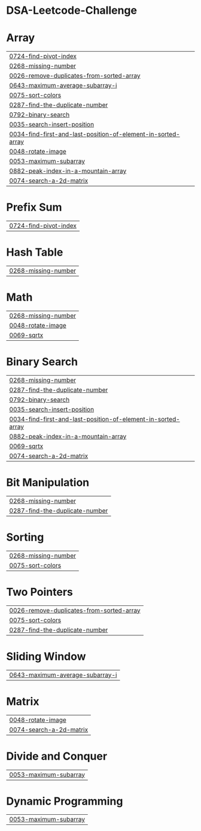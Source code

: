 # DSA-Leetcode-Challenge


# Array
|  |
| ------- |
| [0724-find-pivot-index](https://github.com/jaygiri0111/90-Days-DSA-Leetcode-Challenge/tree/master/0724-find-pivot-index) |
| [0268-missing-number](https://github.com/jaygiri0111/90-Days-DSA-Leetcode-Challenge/tree/master/0268-missing-number) |
| [0026-remove-duplicates-from-sorted-array](https://github.com/jaygiri0111/90-Days-DSA-Leetcode-Challenge/tree/master/0026-remove-duplicates-from-sorted-array) |
| [0643-maximum-average-subarray-i](https://github.com/jaygiri0111/90-Days-DSA-Leetcode-Challenge/tree/master/0643-maximum-average-subarray-i) |
| [0075-sort-colors](https://github.com/jaygiri0111/90-Days-DSA-Leetcode-Challenge/tree/master/0075-sort-colors) |
| [0287-find-the-duplicate-number](https://github.com/jaygiri0111/90-Days-DSA-Leetcode-Challenge/tree/master/0287-find-the-duplicate-number) |
| [0792-binary-search](https://github.com/jaygiri0111/90-Days-DSA-Leetcode-Challenge/tree/master/0792-binary-search) |
| [0035-search-insert-position](https://github.com/jaygiri0111/90-Days-DSA-Leetcode-Challenge/tree/master/0035-search-insert-position) |
| [0034-find-first-and-last-position-of-element-in-sorted-array](https://github.com/jaygiri0111/90-Days-DSA-Leetcode-Challenge/tree/master/0034-find-first-and-last-position-of-element-in-sorted-array) |
| [0048-rotate-image](https://github.com/jaygiri0111/90-Days-DSA-Leetcode-Challenge/tree/master/0048-rotate-image) |
| [0053-maximum-subarray](https://github.com/jaygiri0111/90-Days-DSA-Leetcode-Challenge/tree/master/0053-maximum-subarray) |
| [0882-peak-index-in-a-mountain-array](https://github.com/jaygiri0111/90-Days-DSA-Leetcode-Challenge/tree/master/0882-peak-index-in-a-mountain-array) |
| [0074-search-a-2d-matrix](https://github.com/jaygiri0111/90-Days-DSA-Leetcode-Challenge/tree/master/0074-search-a-2d-matrix) |
# Prefix Sum
|  |
| ------- |
| [0724-find-pivot-index](https://github.com/jaygiri0111/90-Days-DSA-Leetcode-Challenge/tree/master/0724-find-pivot-index) |
# Hash Table
|  |
| ------- |
| [0268-missing-number](https://github.com/jaygiri0111/90-Days-DSA-Leetcode-Challenge/tree/master/0268-missing-number) |
# Math
|  |
| ------- |
| [0268-missing-number](https://github.com/jaygiri0111/90-Days-DSA-Leetcode-Challenge/tree/master/0268-missing-number) |
| [0048-rotate-image](https://github.com/jaygiri0111/90-Days-DSA-Leetcode-Challenge/tree/master/0048-rotate-image) |
| [0069-sqrtx](https://github.com/jaygiri0111/90-Days-DSA-Leetcode-Challenge/tree/master/0069-sqrtx) |
# Binary Search
|  |
| ------- |
| [0268-missing-number](https://github.com/jaygiri0111/90-Days-DSA-Leetcode-Challenge/tree/master/0268-missing-number) |
| [0287-find-the-duplicate-number](https://github.com/jaygiri0111/90-Days-DSA-Leetcode-Challenge/tree/master/0287-find-the-duplicate-number) |
| [0792-binary-search](https://github.com/jaygiri0111/90-Days-DSA-Leetcode-Challenge/tree/master/0792-binary-search) |
| [0035-search-insert-position](https://github.com/jaygiri0111/90-Days-DSA-Leetcode-Challenge/tree/master/0035-search-insert-position) |
| [0034-find-first-and-last-position-of-element-in-sorted-array](https://github.com/jaygiri0111/90-Days-DSA-Leetcode-Challenge/tree/master/0034-find-first-and-last-position-of-element-in-sorted-array) |
| [0882-peak-index-in-a-mountain-array](https://github.com/jaygiri0111/90-Days-DSA-Leetcode-Challenge/tree/master/0882-peak-index-in-a-mountain-array) |
| [0069-sqrtx](https://github.com/jaygiri0111/90-Days-DSA-Leetcode-Challenge/tree/master/0069-sqrtx) |
| [0074-search-a-2d-matrix](https://github.com/jaygiri0111/90-Days-DSA-Leetcode-Challenge/tree/master/0074-search-a-2d-matrix) |
# Bit Manipulation
|  |
| ------- |
| [0268-missing-number](https://github.com/jaygiri0111/90-Days-DSA-Leetcode-Challenge/tree/master/0268-missing-number) |
| [0287-find-the-duplicate-number](https://github.com/jaygiri0111/90-Days-DSA-Leetcode-Challenge/tree/master/0287-find-the-duplicate-number) |
# Sorting
|  |
| ------- |
| [0268-missing-number](https://github.com/jaygiri0111/90-Days-DSA-Leetcode-Challenge/tree/master/0268-missing-number) |
| [0075-sort-colors](https://github.com/jaygiri0111/90-Days-DSA-Leetcode-Challenge/tree/master/0075-sort-colors) |
# Two Pointers
|  |
| ------- |
| [0026-remove-duplicates-from-sorted-array](https://github.com/jaygiri0111/90-Days-DSA-Leetcode-Challenge/tree/master/0026-remove-duplicates-from-sorted-array) |
| [0075-sort-colors](https://github.com/jaygiri0111/90-Days-DSA-Leetcode-Challenge/tree/master/0075-sort-colors) |
| [0287-find-the-duplicate-number](https://github.com/jaygiri0111/90-Days-DSA-Leetcode-Challenge/tree/master/0287-find-the-duplicate-number) |
# Sliding Window
|  |
| ------- |
| [0643-maximum-average-subarray-i](https://github.com/jaygiri0111/90-Days-DSA-Leetcode-Challenge/tree/master/0643-maximum-average-subarray-i) |
# Matrix
|  |
| ------- |
| [0048-rotate-image](https://github.com/jaygiri0111/90-Days-DSA-Leetcode-Challenge/tree/master/0048-rotate-image) |
| [0074-search-a-2d-matrix](https://github.com/jaygiri0111/90-Days-DSA-Leetcode-Challenge/tree/master/0074-search-a-2d-matrix) |
# Divide and Conquer
|  |
| ------- |
| [0053-maximum-subarray](https://github.com/jaygiri0111/90-Days-DSA-Leetcode-Challenge/tree/master/0053-maximum-subarray) |
# Dynamic Programming
|  |
| ------- |
| [0053-maximum-subarray](https://github.com/jaygiri0111/90-Days-DSA-Leetcode-Challenge/tree/master/0053-maximum-subarray) |